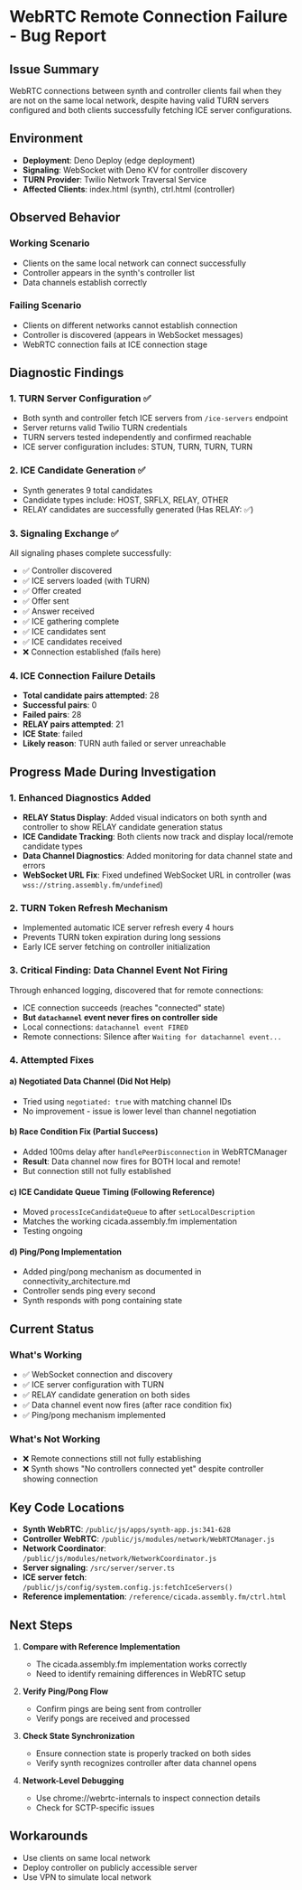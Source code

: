 # WebRTC Remote Connection Failure - Bug Report

## Issue Summary
WebRTC connections between synth and controller clients fail when they are not on the same local network, despite having valid TURN servers configured and both clients successfully fetching ICE server configurations.

## Environment
- **Deployment**: Deno Deploy (edge deployment)
- **Signaling**: WebSocket with Deno KV for controller discovery
- **TURN Provider**: Twilio Network Traversal Service
- **Affected Clients**: index.html (synth), ctrl.html (controller)

## Observed Behavior

### Working Scenario
- Clients on the same local network can connect successfully
- Controller appears in the synth's controller list
- Data channels establish correctly

### Failing Scenario
- Clients on different networks cannot establish connection
- Controller is discovered (appears in WebSocket messages)
- WebRTC connection fails at ICE connection stage

## Diagnostic Findings

### 1. TURN Server Configuration ✅
- Both synth and controller fetch ICE servers from `/ice-servers` endpoint
- Server returns valid Twilio TURN credentials
- TURN servers tested independently and confirmed reachable
- ICE server configuration includes: STUN, TURN, TURN, TURN

### 2. ICE Candidate Generation ✅
- Synth generates 9 total candidates
- Candidate types include: HOST, SRFLX, RELAY, OTHER
- RELAY candidates are successfully generated (Has RELAY: ✅)

### 3. Signaling Exchange ✅
All signaling phases complete successfully:
- ✅ Controller discovered
- ✅ ICE servers loaded (with TURN)
- ✅ Offer created
- ✅ Offer sent
- ✅ Answer received
- ✅ ICE gathering complete
- ✅ ICE candidates sent
- ✅ ICE candidates received
- ❌ Connection established (fails here)

### 4. ICE Connection Failure Details
- **Total candidate pairs attempted**: 28
- **Successful pairs**: 0
- **Failed pairs**: 28
- **RELAY pairs attempted**: 21
- **ICE State**: failed
- **Likely reason**: TURN auth failed or server unreachable

## Progress Made During Investigation

### 1. Enhanced Diagnostics Added
- **RELAY Status Display**: Added visual indicators on both synth and controller to show RELAY candidate generation status
- **ICE Candidate Tracking**: Both clients now track and display local/remote candidate types
- **Data Channel Diagnostics**: Added monitoring for data channel state and errors
- **WebSocket URL Fix**: Fixed undefined WebSocket URL in controller (was `wss://string.assembly.fm/undefined`)

### 2. TURN Token Refresh Mechanism
- Implemented automatic ICE server refresh every 4 hours
- Prevents TURN token expiration during long sessions
- Early ICE server fetching on controller initialization

### 3. Critical Finding: Data Channel Event Not Firing
Through enhanced logging, discovered that for remote connections:
- ICE connection succeeds (reaches "connected" state)
- **But `datachannel` event never fires on controller side**
- Local connections: `datachannel event FIRED`
- Remote connections: Silence after `Waiting for datachannel event...`

### 4. Attempted Fixes

#### a) Negotiated Data Channel (Did Not Help)
- Tried using `negotiated: true` with matching channel IDs
- No improvement - issue is lower level than channel negotiation

#### b) Race Condition Fix (Partial Success)
- Added 100ms delay after `handlePeerDisconnection` in WebRTCManager
- **Result**: Data channel now fires for BOTH local and remote!
- But connection still not fully established

#### c) ICE Candidate Queue Timing (Following Reference)
- Moved `processIceCandidateQueue` to after `setLocalDescription`
- Matches the working cicada.assembly.fm implementation
- Testing ongoing

#### d) Ping/Pong Implementation
- Added ping/pong mechanism as documented in connectivity_architecture.md
- Controller sends ping every second
- Synth responds with pong containing state

## Current Status

### What's Working
- ✅ WebSocket connection and discovery
- ✅ ICE server configuration with TURN
- ✅ RELAY candidate generation on both sides
- ✅ Data channel event now fires (after race condition fix)
- ✅ Ping/pong mechanism implemented

### What's Not Working
- ❌ Remote connections still not fully establishing
- ❌ Synth shows "No controllers connected yet" despite controller showing connection

## Key Code Locations

- **Synth WebRTC**: `/public/js/apps/synth-app.js:341-628`
- **Controller WebRTC**: `/public/js/modules/network/WebRTCManager.js`
- **Network Coordinator**: `/public/js/modules/network/NetworkCoordinator.js`
- **Server signaling**: `/src/server/server.ts`
- **ICE server fetch**: `/public/js/config/system.config.js:fetchIceServers()`
- **Reference implementation**: `/reference/cicada.assembly.fm/ctrl.html`

## Next Steps

1. **Compare with Reference Implementation**
   - The cicada.assembly.fm implementation works correctly
   - Need to identify remaining differences in WebRTC setup

2. **Verify Ping/Pong Flow**
   - Confirm pings are being sent from controller
   - Verify pongs are received and processed

3. **Check State Synchronization**
   - Ensure connection state is properly tracked on both sides
   - Verify synth recognizes controller after data channel opens

4. **Network-Level Debugging**
   - Use chrome://webrtc-internals to inspect connection details
   - Check for SCTP-specific issues

## Workarounds
- Use clients on same local network
- Deploy controller on publicly accessible server
- Use VPN to simulate local network